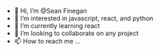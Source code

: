 - 👋 Hi, I’m @Sean Finegan
- 👀 I’m interested in javascript, react, and python
- 🌱 I’m currently learning react
- 💞️ I’m looking to collaborate on any project
- 📫 How to reach me ...

<!---
SFin12/SFin12 is a ✨ special ✨ repository because its `README.md` (this file) appears on your GitHub profile.
You can click the Preview link to take a look at your changes.
--->
